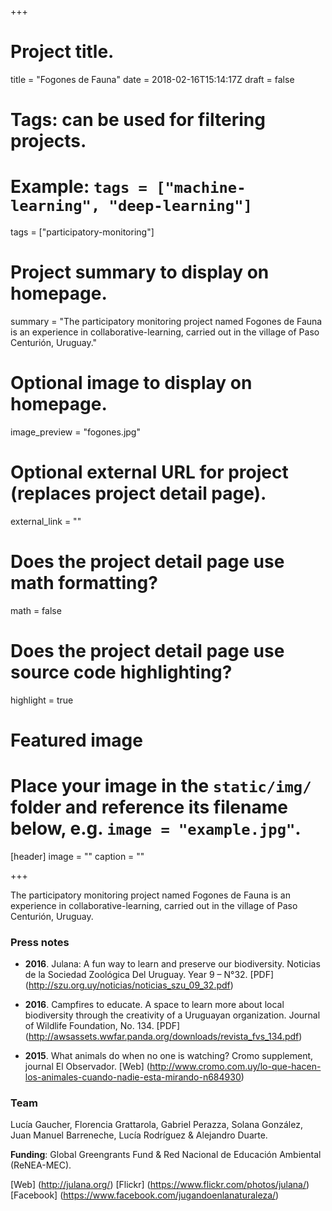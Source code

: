 +++

# Project title.
title = "Fogones de Fauna"
date = 2018-02-16T15:14:17Z
draft = false
  
# Tags: can be used for filtering projects.
# Example: `tags = ["machine-learning", "deep-learning"]`
tags = ["participatory-monitoring"]
  
# Project summary to display on homepage.

summary = "The participatory monitoring project named Fogones de Fauna is an experience in collaborative-learning, carried out in the village of Paso Centurión, Uruguay."
  
# Optional image to display on homepage.
image_preview = "fogones.jpg"
  
# Optional external URL for project (replaces project detail page).
external_link = ""
  
# Does the project detail page use math formatting?
math = false
  
# Does the project detail page use source code highlighting?
highlight = true
  
# Featured image
# Place your image in the `static/img/` folder and reference its filename below, e.g. `image = "example.jpg"`.

[header]
image = ""
caption = ""

+++

The participatory monitoring project named Fogones de Fauna is an experience in collaborative-learning, carried out in the village of Paso Centurión, Uruguay. 

### Press notes

* **2016**. Julana: A fun way to learn and preserve our biodiversity. Noticias de la Sociedad Zoológica
Del Uruguay. Year 9 – N°32. [PDF] (http://szu.org.uy/noticias/noticias_szu_09_32.pdf)

* **2016**. Campfires to educate. A space to learn more about local biodiversity through the creativity of a
Uruguayan organization. Journal of Wildlife Foundation, No. 134. [PDF] (http://awsassets.wwfar.panda.org/downloads/revista_fvs_134.pdf)

* **2015**. What animals do when no one is watching? Cromo supplement, journal El Observador. [Web] (http://www.cromo.com.uy/lo-que-hacen-los-animales-cuando-nadie-esta-mirando-n684930)


### Team
Lucía Gaucher, Florencia Grattarola, Gabriel Perazza, Solana González, Juan Manuel Barreneche, Lucía Rodríguez & Alejandro Duarte.

**Funding**: Global Greengrants Fund & Red Nacional de Educación Ambiental (ReNEA-MEC).

[Web] (http://julana.org/)
[Flickr] (https://www.flickr.com/photos/julana/)
[Facebook] (https://www.facebook.com/jugandoenlanaturaleza/)

